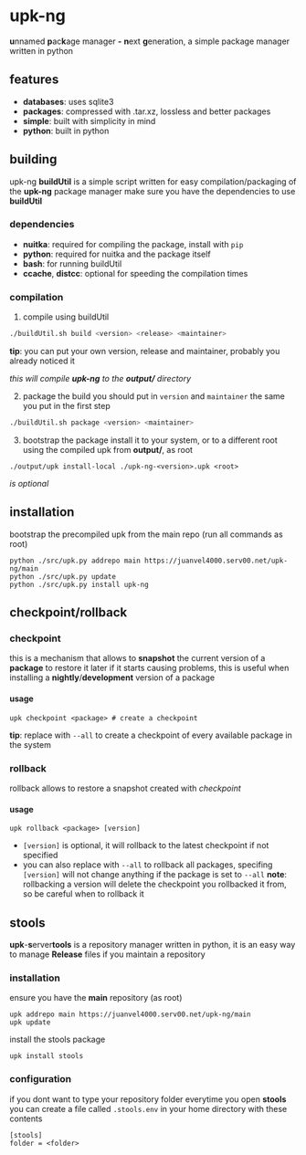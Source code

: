 
# upk-ng

**u**nnamed **p**ac**k**age manager **-** **n**ext **g**eneration, a simple package manager written in python


## features

- **databases**: uses sqlite3
- **packages**: compressed with .tar.xz, lossless and better packages
- **simple**: built with simplicity in mind
- **python**: built in python


## building
upk-ng **buildUtil** is a simple script written for easy compilation/packaging of the **upk-ng** package manager
make sure you have the dependencies to use **buildUtil**

### dependencies
- **nuitka**: required for compiling the package, install with `pip`
- **python**: required for nuitka and the package itself
- **bash**: for running buildUtil
- **ccache**, **distcc**: optional for speeding the compilation times

### compilation
1. compile using buildUtil

~~~bash
./buildUtil.sh build <version> <release> <maintainer>
~~~
**tip**: you can put your own version, release and maintainer, probably you already noticed it

_this will compile **upk-ng** to the **output/** directory_

2. package the build
you should put in `version` and `maintainer` the same you put in the first step
~~~bash
./buildUtil.sh package <version> <maintainer>
~~~

3. bootstrap the package
install it to your system, or to a different root using the compiled upk from **output/**, as root
~~~
./output/upk install-local ./upk-ng-<version>.upk <root>
~~~
_**<root>** is optional_

## installation

bootstrap the precompiled upk from the main repo (run all commands as root)
~~~
python ./src/upk.py addrepo main https://juanvel4000.serv00.net/upk-ng/main
python ./src/upk.py update
python ./src/upk.py install upk-ng
~~~

## checkpoint/rollback
### checkpoint
this is a mechanism that allows to **snapshot** the current version of a **package** to restore it later if it starts causing problems, this is useful when installing a **nightly**/**development** version of a package
#### usage
~~~
upk checkpoint <package> # create a checkpoint
~~~
**tip**: replace <package> with `--all` to create a checkpoint of every available package in the system
### rollback
rollback allows to restore a snapshot created with _checkpoint_
#### usage
~~~
upk rollback <package> [version]
~~~
- `[version]` is optional, it will rollback to the latest checkpoint if not specified
- you can also replace **<package>** with `--all` to rollback all packages, specifing `[version]` will not change anything if the package is set to `--all`
**note**: rollbacking a version will delete the checkpoint you rollbacked it from, so be careful when to rollback it
## stools

**upk**-**s**erver**tools** is a repository manager written in python, it is an easy way to manage **Release** files if you maintain a repository


### installation

ensure you have the **main** repository (as root)
~~~
upk addrepo main https://juanvel4000.serv00.net/upk-ng/main
upk update
~~~
install the stools package
~~~
upk install stools
~~~

### configuration
if you dont want to type your repository folder everytime you open **stools** you can create a file called `.stools.env` in your home directory with these contents
~~~
[stools]
folder = <folder>
~~~